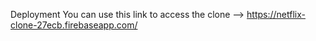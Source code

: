 Deployment
You can use this link to access the clone --> https://netflix-clone-27ecb.firebaseapp.com/
